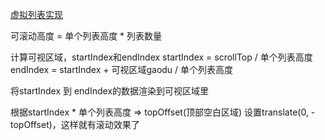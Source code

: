 
[虚拟列表实现](https://juejin.cn/post/6844903982742110216)

可滚动高度 = 单个列表高度 * 列表数量

计算可视区域，startIndex和endIndex
startIndex = scrollTop  / 单个列表高度
endIndex = startIndex + 可视区域gaodu / 单个列表高度

将startIndex 到 endIndex的数据渲染到可视区域里

根据startIndex * 单个列表高度 => topOffset(顶部空白区域) 设置translate(0, -topOffset)，这样就有滚动效果了






